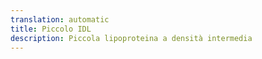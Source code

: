 ```yaml
---
translation: automatic
title: Piccolo IDL
description: Piccola lipoproteina a densità intermedia
---
```

